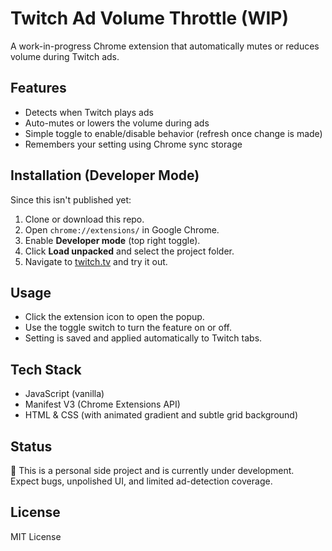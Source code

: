 # Twitch Ad Volume Throttle (WIP)

A work-in-progress Chrome extension that automatically mutes or reduces volume during Twitch ads.

## Features

- Detects when Twitch plays ads
- Auto-mutes or lowers the volume during ads
- Simple toggle to enable/disable behavior (refresh once change is made)
- Remembers your setting using Chrome sync storage

## Installation (Developer Mode)

Since this isn't published yet:

1. Clone or download this repo.
2. Open `chrome://extensions/` in Google Chrome.
3. Enable **Developer mode** (top right toggle).
4. Click **Load unpacked** and select the project folder.
5. Navigate to [twitch.tv](https://www.twitch.tv) and try it out.

## Usage

- Click the extension icon to open the popup.
- Use the toggle switch to turn the feature on or off.
- Setting is saved and applied automatically to Twitch tabs.

## Tech Stack

- JavaScript (vanilla)
- Manifest V3 (Chrome Extensions API)
- HTML & CSS (with animated gradient and subtle grid background)

## Status

🚧 This is a personal side project and is currently under development.  
Expect bugs, unpolished UI, and limited ad-detection coverage.

## License

MIT License

